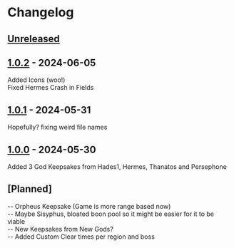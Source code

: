 # Changelog

## [Unreleased]

## [1.0.2] - 2024-06-05

Added Icons (woo!) <br>
Fixed Hermes Crash in Fields

## [1.0.1] - 2024-05-31

Hopefully? fixing weird file names

## [1.0.0] - 2024-05-30

Added 3 God Keepsakes from Hades1, Hermes, Thanatos and Persephone

## [Planned]

\-- Orpheus Keepsake (Game is more range based now) <br>
\-- Maybe Sisyphus, bloated boon pool so it might be easier for it to be viable <br>
\-- New Keepsakes from New Gods? <br>
\-- Added Custom Clear times per region and boss

[unreleased]: https://github.com/zanncdwbl/zannc-KeepsakePort/compare/1.0.2...HEAD
[1.0.2]: https://github.com/zanncdwbl/zannc-KeepsakePort/compare/1.0.1...1.0.2
[1.0.1]: https://github.com/zanncdwbl/zannc-KeepsakePort/compare/1.0.0...1.0.1
[1.0.0]: https://github.com/zanncdwbl/zannc-KeepsakePort/compare/47ff815ce35f32d72c7f6ad86bbc90547c5aea28...1.0.0
